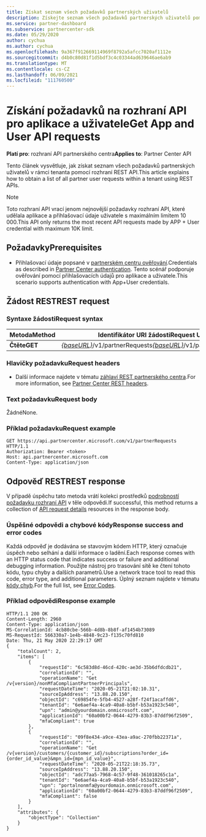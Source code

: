 ```yaml
---
title: Získat seznam všech požadavků partnerských uživatelů
description: Získejte seznam všech požadavků partnerských uživatelů pomocí REST API partnera.
ms.service: partner-dashboard
ms.subservice: partnercenter-sdk
ms.date: 05/29/2020
author: cychua
ms.author: cychua
ms.openlocfilehash: 9a367f912669114969f8792a5afcc7020af1112e
ms.sourcegitcommit: d4b0c80d81f1d5bdf3c4c03344ad639646ae6ab9
ms.translationtype: MT
ms.contentlocale: cs-CZ
ms.lasthandoff: 06/09/2021
ms.locfileid: "111760500"
---
```

# <a name="get-app-and-user-api-requests"></a><span data-ttu-id="8648f-103">Získání požadavků na rozhraní API pro aplikace a uživatele</span><span class="sxs-lookup"><span data-stu-id="8648f-103">Get App and User API requests</span></span>

<span data-ttu-id="8648f-104">**Platí pro**: rozhraní API partnerského centra</span><span class="sxs-lookup"><span data-stu-id="8648f-104">**Applies to**: Partner Center API</span></span>

<span data-ttu-id="8648f-105">Tento článek vysvětluje, jak získat seznam všech požadavků partnerských uživatelů v rámci tenanta pomocí rozhraní REST API.</span><span class="sxs-lookup"><span data-stu-id="8648f-105">This article explains how to obtain a list of all partner user requests within a tenant using REST APIs.</span></span>

 > [!NOTE]
 > <span data-ttu-id="8648f-106">Toto rozhraní API vrací jenom nejnovější požadavky rozhraní API, které udělala aplikace a přihlašovací údaje uživatele s maximálním limitem 10 000.</span><span class="sxs-lookup"><span data-stu-id="8648f-106">This API only returns the most recent API requests made by APP + User credential with maximum 10K limit.</span></span>

## <a name="prerequisites"></a><span data-ttu-id="8648f-107">Požadavky</span><span class="sxs-lookup"><span data-stu-id="8648f-107">Prerequisites</span></span>

- <span data-ttu-id="8648f-108">Přihlašovací údaje popsané v [partnerském centru ověřování](partner-center-authentication.md).</span><span class="sxs-lookup"><span data-stu-id="8648f-108">Credentials as described in [Partner Center authentication](partner-center-authentication.md).</span></span> <span data-ttu-id="8648f-109">Tento scénář podporuje ověřování pomocí přihlašovacích údajů pro aplikace a uživatele.</span><span class="sxs-lookup"><span data-stu-id="8648f-109">This scenario supports authentication with App+User credentials.</span></span>

## <a name="rest-request"></a><span data-ttu-id="8648f-110">Žádost REST</span><span class="sxs-lookup"><span data-stu-id="8648f-110">REST request</span></span>

### <a name="request-syntax"></a><span data-ttu-id="8648f-111">Syntaxe žádosti</span><span class="sxs-lookup"><span data-stu-id="8648f-111">Request syntax</span></span>

| <span data-ttu-id="8648f-112">Metoda</span><span class="sxs-lookup"><span data-stu-id="8648f-112">Method</span></span>  | <span data-ttu-id="8648f-113">Identifikátor URI žádosti</span><span class="sxs-lookup"><span data-stu-id="8648f-113">Request URI</span></span>                                                        |
|---------|--------------------------------------------------------------------|
| <span data-ttu-id="8648f-114">**Čtěte**</span><span class="sxs-lookup"><span data-stu-id="8648f-114">**GET**</span></span> | <span data-ttu-id="8648f-115">[*{baseURL}*](partner-center-rest-urls.md)/v1/partnerRequests</span><span class="sxs-lookup"><span data-stu-id="8648f-115">[*{baseURL}*](partner-center-rest-urls.md)/v1/partnerRequests</span></span> |

### <a name="request-headers"></a><span data-ttu-id="8648f-116">Hlavičky požadavku</span><span class="sxs-lookup"><span data-stu-id="8648f-116">Request headers</span></span>

- <span data-ttu-id="8648f-117">Další informace najdete v tématu [záhlaví REST partnerského centra](headers.md).</span><span class="sxs-lookup"><span data-stu-id="8648f-117">For more information, see [Partner Center REST headers](headers.md).</span></span>

### <a name="request-body"></a><span data-ttu-id="8648f-118">Text požadavku</span><span class="sxs-lookup"><span data-stu-id="8648f-118">Request body</span></span>

<span data-ttu-id="8648f-119">Žádné</span><span class="sxs-lookup"><span data-stu-id="8648f-119">None.</span></span>

### <a name="request-example"></a><span data-ttu-id="8648f-120">Příklad požadavku</span><span class="sxs-lookup"><span data-stu-id="8648f-120">Request example</span></span>

```http
GET https://api.partnercenter.microsoft.com/v1/partnerRequests HTTP/1.1
Authorization: Bearer <token>
Host: api.partnercenter.microsoft.com
Content-Type: application/json
```

## <a name="rest-response"></a><span data-ttu-id="8648f-121">Odpověď REST</span><span class="sxs-lookup"><span data-stu-id="8648f-121">REST response</span></span>

<span data-ttu-id="8648f-122">V případě úspěchu tato metoda vrátí kolekci prostředků [podrobností požadavku rozhraní API](mfa-resources.md#api-request-details) v těle odpovědi.</span><span class="sxs-lookup"><span data-stu-id="8648f-122">If successful, this method returns a collection of [API request details](mfa-resources.md#api-request-details) resources in the response body.</span></span>

### <a name="response-success-and-error-codes"></a><span data-ttu-id="8648f-123">Úspěšné odpovědi a chybové kódy</span><span class="sxs-lookup"><span data-stu-id="8648f-123">Response success and error codes</span></span>

<span data-ttu-id="8648f-124">Každá odpověď je dodávána se stavovým kódem HTTP, který označuje úspěch nebo selhání a další informace o ladění.</span><span class="sxs-lookup"><span data-stu-id="8648f-124">Each response comes with an HTTP status code that indicates success or failure and additional debugging information.</span></span> <span data-ttu-id="8648f-125">Použijte nástroj pro trasování sítě ke čtení tohoto kódu, typu chyby a dalších parametrů.</span><span class="sxs-lookup"><span data-stu-id="8648f-125">Use a network trace tool to read this code, error type, and additional parameters.</span></span> <span data-ttu-id="8648f-126">Úplný seznam najdete v tématu [kódy chyb](error-codes.md).</span><span class="sxs-lookup"><span data-stu-id="8648f-126">For the full list, see [Error Codes](error-codes.md).</span></span>

### <a name="response-example"></a><span data-ttu-id="8648f-127">Příklad odpovědi</span><span class="sxs-lookup"><span data-stu-id="8648f-127">Response example</span></span>

``` http
HTTP/1.1 200 OK
Content-Length: 2960
Content-Type: application/json
MS-CorrelationId: 4cb80cbe-566b-4d8b-8b8f-af1454b73089
MS-RequestId: 566330a7-1e4b-4848-9c23-f135c70fd810
Date: Thu, 21 May 2020 22:29:17 GMT
{
    "totalCount": 2,
    "items": [
        {
            "requestId": "6c583d8d-46cd-420c-ae3d-35b6dfdcdb21",
            "correlationId": "",
            "operationName": "Get /v{version}/nonMfaCompliantPartnerPrincipals",
            "requestDateTime": "2020-05-21T21:02:10.31",
            "sourceIpAddress": "13.88.20.150",
            "objectId": "c69854fe-5fb4-4527-a28f-f24f1acaffd6",
            "tenantId": "6e6aef4a-4ca9-40a8-b5bf-b53a1923c540",
            "upn": "admin@yourdomain.onmicrosoft.com",
            "applicationId": "60a00bf2-0644-4279-83b3-87ddf96f2509",
            "mfaCompliant": true
        },
        {
            "requestId": "09f8e434-a9ce-43ea-a9ac-270fbb22371a",
            "correlationId": "",
            "operationName": "Get /v{version}/customers/{customer_id}/subscriptions?order_id={order_id_value}&mpn_id={mpn_id_value}",
            "requestDateTime": "2020-05-21T22:18:35.73",
            "sourceIpAddress": "13.88.20.150",
            "objectId": "adc77aa5-7968-4c57-9f48-361018265c1a",
            "tenantId": "6e6aef4a-4ca9-40a8-b5bf-b53a1923c540",
            "upn": "portalnonmfa@yourdomain.onmicrosoft.com",
            "applicationId": "60a00bf2-0644-4279-83b3-87ddf96f2509",
            "mfaCompliant": false
        }
    ],
    "attributes": {
        "objectType": "Collection"
    }
}
```
